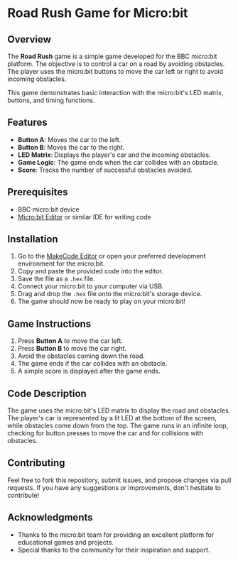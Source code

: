 # Road Rush Game for Micro:bit

## Overview

The **Road Rush** game is a simple game developed for the BBC micro:bit platform. The objective is to control a car on a road by avoiding obstacles. The player uses the micro:bit buttons to move the car left or right to avoid incoming obstacles.

This game demonstrates basic interaction with the micro:bit's LED matrix, buttons, and timing functions.

## Features

- **Button A**: Moves the car to the left.
- **Button B**: Moves the car to the right.
- **LED Matrix**: Displays the player's car and the incoming obstacles.
- **Game Logic**: The game ends when the car collides with an obstacle.
- **Score**: Tracks the number of successful obstacles avoided.

## Prerequisites

- BBC micro:bit device
- [Micro:bit Editor](https://makecode.microbit.org/) or similar IDE for writing code

## Installation

1. Go to the [MakeCode Editor](https://makecode.microbit.org/) or open your preferred development environment for the micro:bit.
2. Copy and paste the provided code into the editor.
3. Save the file as a `.hex` file.
4. Connect your micro:bit to your computer via USB.
5. Drag and drop the `.hex` file onto the micro:bit's storage device.
6. The game should now be ready to play on your micro:bit!

## Game Instructions

1. Press **Button A** to move the car left.
2. Press **Button B** to move the car right.
3. Avoid the obstacles coming down the road.
4. The game ends if the car collides with an obstacle.
5. A simple score is displayed after the game ends.

## Code Description

The game uses the micro:bit's LED matrix to display the road and obstacles. The player's car is represented by a lit LED at the bottom of the screen, while obstacles come down from the top. The game runs in an infinite loop, checking for button presses to move the car and for collisions with obstacles.

## Contributing

Feel free to fork this repository, submit issues, and propose changes via pull requests. If you have any suggestions or improvements, don't hesitate to contribute!


## Acknowledgments

- Thanks to the micro:bit team for providing an excellent platform for educational games and projects.
- Special thanks to the community for their inspiration and support.
